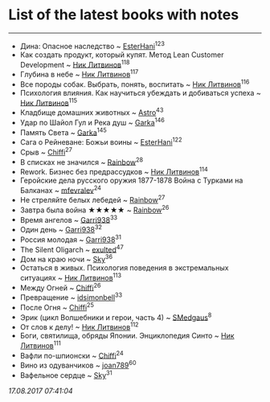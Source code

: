 # List of the latest books with notes
---

* Дина: Опасное наследство ~ [EsterHani](users/305/30558181-vkontakte)<sup>123</sup>
* Как создать продукт, который купят. Метод Lean Customer Development ~ [Ник Литвинов](users/241/241974816-vkontakte)<sup>118</sup>
* Глубина в небе ~ [Ник Литвинов](users/241/241974816-vkontakte)<sup>117</sup>
* Все породы собак. Выбрать, понять, воспитать ~ [Ник Литвинов](users/241/241974816-vkontakte)<sup>116</sup>
* Психология влияния. Как научиться убеждать и добиваться успеха ~ [Ник Литвинов](users/241/241974816-vkontakte)<sup>115</sup>
* Кладбище домашних животных ~ [Astro](users/282/282662025-vkontakte)<sup>43</sup>
* Удар по Шайол Гул и Река душ ~ [Garka](users/115/115753719718250012620-google)<sup>146</sup>
* Память Света ~ [Garka](users/115/115753719718250012620-google)<sup>145</sup>
* Сага о Рейневане: Божьи воины ~ [EsterHani](users/305/30558181-vkontakte)<sup>122</sup>
* Срыв ~ [Chiffi](users/105/105831994080785626680-google)<sup>27</sup>
* В списках не значился ~ [Rainbow](users/109/109787328219839805802-google)<sup>28</sup>
* Rework. Бизнес без предрассудков ~ [Ник Литвинов](users/241/241974816-vkontakte)<sup>114</sup>
* Геройские дела русского оружия 1877-1878 Война с Турками на Балканах ~ [mfevralev](users/140/140966150-vkontakte)<sup>24</sup>
* Не стреляйте белых лебедей ~ [Rainbow](users/109/109787328219839805802-google)<sup>27</sup>
* Завтра была война ★★★★★ ~ [Rainbow](users/109/109787328219839805802-google)<sup>26</sup>
* Время ангелов ~ [Garri938](users/114/114389869162010721507-google)<sup>33</sup>
* Один день ~ [Garri938](users/114/114389869162010721507-google)<sup>32</sup>
* Россия молодая ~ [Garri938](users/114/114389869162010721507-google)<sup>31</sup>
* The Silent Oligarch ~ [exulted](users/100/100599204551896265722-google)<sup>47</sup>
* Дом на краю ночи ~ [Sky](users/118/118049897850017649660-google)<sup>36</sup>
* Остаться в живых. Психология поведения в экстремальных ситуациях ~ [Ник Литвинов](users/241/241974816-vkontakte)<sup>113</sup>
* Между Огней ~ [Chiffi](users/105/105831994080785626680-google)<sup>26</sup>
* Превращение ~ [idsimonbell](users/380/380554090-vkontakte)<sup>33</sup>
* После Огня ~ [Chiffi](users/105/105831994080785626680-google)<sup>25</sup>
* Эрик (цикл Волшебники и герои, часть 4) ~ [SMedgaus](users/162/162444669-vkontakte)<sup>8</sup>
* От слов к делу! ~ [Ник Литвинов](users/241/241974816-vkontakte)<sup>112</sup>
* Боги, святилища, обряды Японии. Энциклопедия Синто ~ [Ник Литвинов](users/241/241974816-vkontakte)<sup>111</sup>
* Вафли по-шпионски ~ [Chiffi](users/105/105831994080785626680-google)<sup>24</sup>
* Вино из одуванчиков ~ [joan789](users/240/2401650-vkontakte)<sup>60</sup>
* Вафельное сердце ~ [Sky](users/118/118049897850017649660-google)<sup>31</sup>


_17.08.2017 07:41:04_
